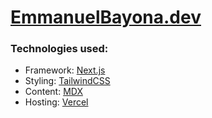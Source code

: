 # [EmmanuelBayona.dev](https://emmanuelbayona.dev/)

### Technologies used:
-   Framework: [Next.js](https://nextjs.org/)
-   Styling: [TailwindCSS](https://tailwindcss.com/)
-   Content: [MDX](https://mdxjs.com/)
-   Hosting: [Vercel](https://vercel.com/)
